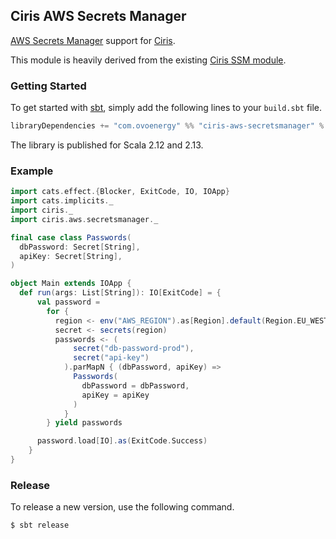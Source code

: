 ## Ciris AWS Secrets Manager

[AWS Secrets Manager](https://aws.amazon.com/secrets-manager/) support for [Ciris](https://cir.is).

This module is heavily derived from the existing [Ciris SSM module](https://github.com/ovotech/ciris-aws-ssm).

### Getting Started

To get started with [sbt](https://www.scala-sbt.org), simply add the following lines to your `build.sbt` file.

```scala
libraryDependencies += "com.ovoenergy" %% "ciris-aws-secretsmanager" % "3.0.1"
```

The library is published for Scala 2.12 and 2.13.

### Example

```scala
import cats.effect.{Blocker, ExitCode, IO, IOApp}
import cats.implicits._
import ciris._
import ciris.aws.secretsmanager._

final case class Passwords(
  dbPassword: Secret[String],
  apiKey: Secret[String],
)

object Main extends IOApp {
  def run(args: List[String]): IO[ExitCode] = {
      val password =
        for {
          region <- env("AWS_REGION").as[Region].default(Region.EU_WEST_1)
          secret <- secrets(region)
          passwords <- (
              secret("db-password-prod"),
              secret("api-key")
            ).parMapN { (dbPassword, apiKey) =>
              Passwords(
                dbPassword = dbPassword,
                apiKey = apiKey
              )
            }
        } yield passwords

      password.load[IO].as(ExitCode.Success)
    }
}
```

### Release

To release a new version, use the following command.

```
$ sbt release
```
